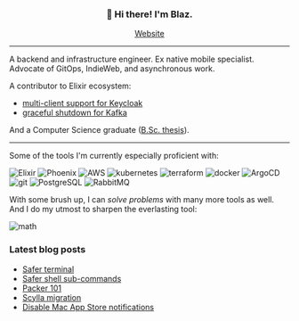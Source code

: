 <h3 align="center">👋 Hi there! I'm Blaz.</h3>
<p align="center">
  <a href="https://merela.org">Website</a>
</p>

---

A backend and infrastructure engineer. Ex native mobile specialist. Advocate of GitOps, IndieWeb, and asynchronous work.

A contributor to Elixir ecosystem:
- [multi-client support for Keycloak](https://github.com/vanetix/elixir-keycloak/pull/8)
- [graceful shutdown for Kafka](https://github.com/kafkaex/kafka_ex/pull/474)

And a Computer Science graduate ([B.Sc. thesis](http://eprints.fri.uni-lj.si/2318/1/Merela_B-1.pdf)).

---

Some of the tools I'm currently especially proficient with:

![Elixir](https://img.shields.io/static/v1?logo=elixir&label=&message=Elixir&color=36465D&logoColor=AAA&style=flat-square)
![Phoenix](https://img.shields.io/static/v1?logo=phoenix&label=&message=Phoenix%20%26%20LiveView&color=36465D&logoColor=AAA&style=flat-square)
![AWS](https://img.shields.io/static/v1?logo=aws&label=&message=AWS&color=36465D&logoColor=AAA&style=flat-square)
![kubernetes](https://img.shields.io/static/v1?logo=kubernetes&label=&message=Kubernetes&color=36465D&logoColor=AAA&style=flat-square)
![terraform](https://img.shields.io/static/v1?logo=terraform&label=&message=Terraform&color=36465D&logoColor=AAA&style=flat-square)
![docker](https://img.shields.io/static/v1?logo=docker&label=&message=Docker&color=36465D&logoColor=AAA&style=flat-square)
![ArgoCD](https://img.shields.io/static/v1?logo=argo&label=&message=ArgoCD&color=36465D&logoColor=AAA&style=flat-square)
![git](https://img.shields.io/static/v1?logo=git&label=&message=git&color=36465D&logoColor=AAA&style=flat-square)
![PostgreSQL](https://img.shields.io/static/v1?logo=PostgreSQL&label=&message=PostgreSQL&color=36465D&logoColor=AAA&style=flat-square)
![RabbitMQ](https://img.shields.io/static/v1?logo=RabbitMQ&label=&message=RabbitMQ&color=36465D&logoColor=AAA&style=flat-square)

With some brush up, I can _solve problems_ with many more tools as well. And I do my utmost to sharpen the everlasting tool:

![math](https://img.shields.io/static/v1?logo=infinity&label=&message=Mathematics&color=36465D&logoColor=AAA&style=flat-square)

### Latest blog posts

<!-- MERELA-ORG-POSTS:START -->
- [Safer terminal](https://merela.org/blog/safer-terminal)
- [Safer shell sub-commands](https://merela.org/blog/safer-shell-subcommands)
- [Packer 101](https://merela.org/blog/packer-101)
- [Scylla migration](https://merela.org/blog/scylladb-migration-and-rbac-setup)
- [Disable Mac App Store notifications](https://merela.org/blog/disable-mac-app-store-notifications)
<!-- MERELA-ORG-POSTS:END -->
